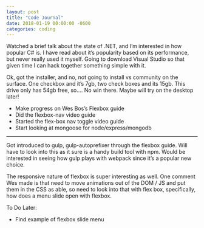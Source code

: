 ```yaml
---
layout: post
title: "Code Journal"
date: 2018-01-19 00:00:00 -0600
categories: coding
---
```


Watched a brief talk about the state of .NET, and I’m interested in how popular C# is. I have read about it’s popularity based on its performance, but never really used it myself. Going to download Visual Studio so that given time I can hack together something simple with it.

Ok, got the installer, and no, not going to install vs community on the surface. One checkbox and it’s 7gb, two check boxes and its 15gb. This drive only has 54gb free, so…. No win there. Maybe will try on the desktop later!

- Make progress on Wes Bos’s Flexbox guide
- Did the flexbox-nav video guide
- Started the flex-box nav toggle video guide
- Start looking at mongoose for node/express/mongodb

---

Got introduced to gulp, gulp-autoprefixer through the flexbox guide. Will have to look into this as it sure is a handy build tool with npm. Would be interested in seeing how gulp plays with webpack since it’s a popular new choice.

The responsive nature of flexbox is super interesting as well. One comment Wes made is that need to move animations out of the DOM / JS and put them in the CSS as able, so need to look into that with flex box, specifically, how does a menu slide open with flexbox.

To Do Later:

- Find example of flexbox slide menu
